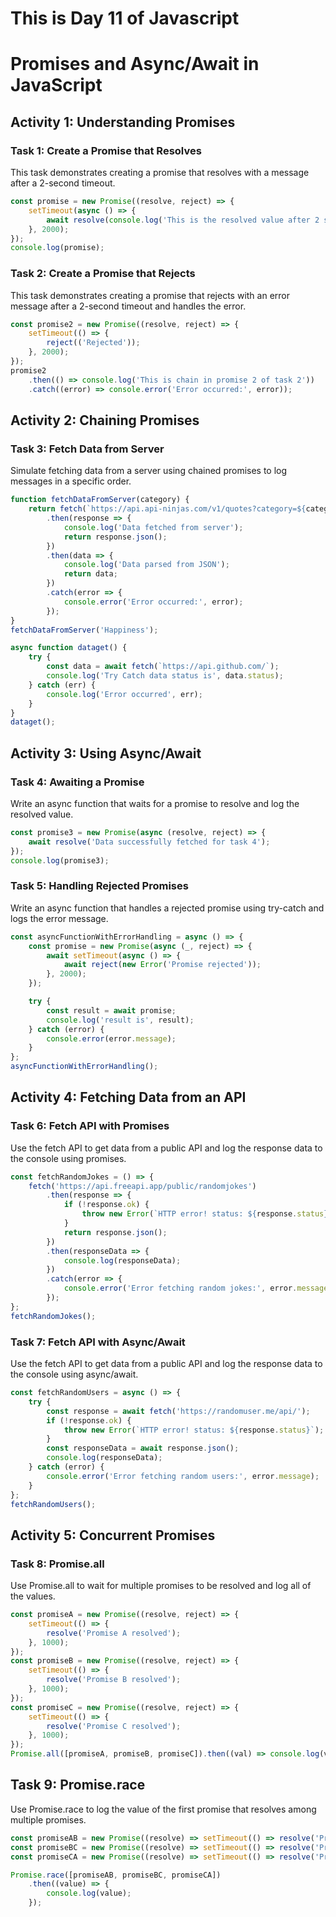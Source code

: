 # This is Day 11 of Javascript
# Promises and Async/Await in JavaScript

## Activity 1: Understanding Promises

### Task 1: Create a Promise that Resolves
This task demonstrates creating a promise that resolves with a message after a 2-second timeout.
```javascript
const promise = new Promise((resolve, reject) => {
    setTimeout(async () => {
        await resolve(console.log('This is the resolved value after 2 seconds'));
    }, 2000);
});
console.log(promise);
```
### Task 2: Create a Promise that Rejects
This task demonstrates creating a promise that rejects with an error message after a 2-second timeout and handles the error.
```javascript
const promise2 = new Promise((resolve, reject) => {
    setTimeout(() => {
        reject(('Rejected'));
    }, 2000);
});
promise2
    .then(() => console.log('This is chain in promise 2 of task 2'))
    .catch((error) => console.error('Error occurred:', error));

```

## Activity 2: Chaining Promises
### Task 3: Fetch Data from Server
Simulate fetching data from a server using chained promises to log messages in a specific order.
```javascript
function fetchDataFromServer(category) {
    return fetch(`https://api.api-ninjas.com/v1/quotes?category=${category}`)
        .then(response => {
            console.log('Data fetched from server');
            return response.json();
        })
        .then(data => {
            console.log('Data parsed from JSON');
            return data;
        })
        .catch(error => {
            console.error('Error occurred:', error);
        });
}
fetchDataFromServer('Happiness');
```
```javascript
async function dataget() {
    try {
        const data = await fetch(`https://api.github.com/`);
        console.log('Try Catch data status is', data.status);
    } catch (err) {
        console.log('Error occurred', err);
    }
}
dataget();

```
## Activity 3: Using Async/Await
### Task 4: Awaiting a Promise
Write an async function that waits for a promise to resolve and log the resolved value.
```javascript
const promise3 = new Promise(async (resolve, reject) => {
    await resolve('Data successfully fetched for task 4');
});
console.log(promise3);


```

### Task 5: Handling Rejected Promises
Write an async function that handles a rejected promise using try-catch and logs the error message.
```javascript
const asyncFunctionWithErrorHandling = async () => {
    const promise = new Promise(async (_, reject) => {
        await setTimeout(async () => {
            await reject(new Error('Promise rejected'));
        }, 2000);
    });

    try {
        const result = await promise;
        console.log('result is', result);
    } catch (error) {
        console.error(error.message);
    }
};
asyncFunctionWithErrorHandling();

```
## Activity 4: Fetching Data from an API
### Task 6: Fetch API with Promises
Use the fetch API to get data from a public API and log the response data to the console using promises.
```javascript
const fetchRandomJokes = () => {
    fetch('https://api.freeapi.app/public/randomjokes')
        .then(response => {
            if (!response.ok) {
                throw new Error(`HTTP error! status: ${response.status}`);
            }
            return response.json();
        })
        .then(responseData => {
            console.log(responseData);
        })
        .catch(error => {
            console.error('Error fetching random jokes:', error.message);
        });
};
fetchRandomJokes();

```
### Task 7: Fetch API with Async/Await
Use the fetch API to get data from a public API and log the response data to the console using async/await.
```javascript
const fetchRandomUsers = async () => {
    try {
        const response = await fetch('https://randomuser.me/api/');
        if (!response.ok) {
            throw new Error(`HTTP error! status: ${response.status}`);
        }
        const responseData = await response.json();
        console.log(responseData);
    } catch (error) {
        console.error('Error fetching random users:', error.message);
    }
};
fetchRandomUsers();

```

## Activity 5: Concurrent Promises
### Task 8: Promise.all
Use Promise.all to wait for multiple promises to be resolved and log all of the values.
```javascript
const promiseA = new Promise((resolve, reject) => {
    setTimeout(() => {
        resolve('Promise A resolved');
    }, 1000);
});
const promiseB = new Promise((resolve, reject) => {
    setTimeout(() => {
        resolve('Promise B resolved');
    }, 1000);
});
const promiseC = new Promise((resolve, reject) => {
    setTimeout(() => {
        resolve('Promise C resolved');
    }, 1000);
});
Promise.all([promiseA, promiseB, promiseC]).then((val) => console.log(val));

```

## Task 9: Promise.race
Use Promise.race to log the value of the first promise that resolves among multiple promises.
```javascript
const promiseAB = new Promise((resolve) => setTimeout(() => resolve('Promise A resolved'), 1000));
const promiseBC = new Promise((resolve) => setTimeout(() => resolve('Promise B resolved'), 2000));
const promiseCA = new Promise((resolve) => setTimeout(() => resolve('Promise C resolved'), 3000));

Promise.race([promiseAB, promiseBC, promiseCA])
    .then((value) => {
        console.log(value);
    });

```



